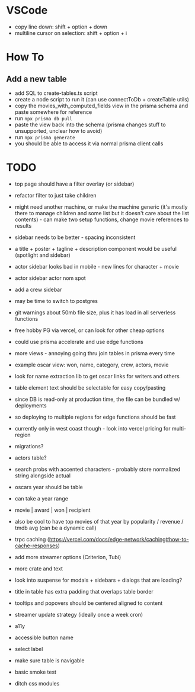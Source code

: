 # VSCode

- copy line down: shift + option + down
- multiline cursor on selection: shift + option + i

# How To

## Add a new table

- add SQL to create-tables.ts script
- create a node script to run it (can use connectToDb + createTable utils)
- copy the movies_with_computed_fields view in the prisma schema and paste somewhere for reference
- run `npx prisma db pull`
- paste the view back into the schema (prisma changes stuff to unsupported, unclear how to avoid)
- run `npx prisma generate`
- you should be able to access it via normal prisma client calls

# TODO

- top page should have a filter overlay (or sidebar)
- refactor filter to just take children
- might need another machine, or make the machine generic (it's mostly there to manage children and some list but it doesn't care about the list contents) - can make two setup functions, change movie references to results

- sidebar needs to be better - spacing inconsistent
- a title + poster + tagline + description component would be useful (spotlight and sidebar)
- actor sidebar looks bad in mobile - new lines for character + movie
- actor sidebar actor nom spot
- add a crew sidebar

- may be time to switch to postgres
- git warnings about 50mb file size, plus it has load in all serverless functions
- free hobby PG via vercel, or can look for other cheap options
- could use prisma accelerate and use edge functions

- more views - annoying going thru join tables in prisma every time
- example oscar view: won, name, category, crew, actors, movie

- look for name extraction lib to get oscar links for writers and others

- table element text should be selectable for easy copy/pasting

- since DB is read-only at production time, the file can be bundled w/ deployments
- so deploying to multiple regions for edge functions should be fast
- currently only in west coast though - look into vercel pricing for multi-region

- migrations?

- actors table?

- search probs with accented characters - probably store normalized string alongside actual

- oscars year should be table
- can take a year range
- movie | award | won | recipient
- also be cool to have top movies of that year by popularity / revenue / tmdb avg (can be a dynamic call)

- trpc caching (https://vercel.com/docs/edge-network/caching#how-to-cache-responses)

- add more streamer options (Criterion, Tubi)

- more crate and text

- look into suspense for modals + sidebars + dialogs that are loading?

- title in table has extra padding that overlaps table border

- tooltips and popovers should be centered aligned to content

- streamer update strategy (ideally once a week cron)

- a11y
- accessible button name
- select label
- make sure table is navigable

- basic smoke test

- ditch css modules
